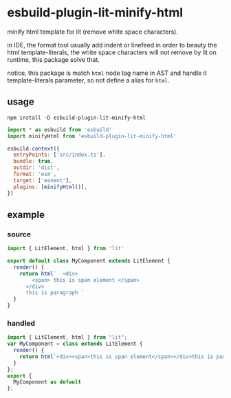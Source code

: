 # esbuild-plugin-lit-minify-html

minify html template for lit (remove white space characters).

in IDE, the format tool usually add indent or linefeed in order to beauty the html template-literals, the white space characters will not remove by lit on runtime, this package solve that.

notice, this package is match `html` node tag name in AST and handle it template-literals parameter, so not define a alias for `html`.

## usage

```
npm install -D esbuild-plugin-lit-minify-html
```

```javascript
import * as esbuild from 'esbuild'
import minifyHtml from 'esbuild-plugin-lit-minify-html'

esbuild.context({
  entryPoints: ['src/index.ts'],
  bundle: true,
  outdir: 'dist',
  format: 'esm',
  target: ['esnext'],
  plugins: [minifyHtml()],
})
```

## example

### source

```javascript
import { LitElement, html } from 'lit'

export default class MyComponent extends LitElement {
  render() {
    return html`  <div>
        <span> this is span element </span>
      </div>
      this is paragraph `
  }
}
```

### handled
```javascript
import { LitElement, html } from "lit";
var MyComponent = class extends LitElement {
  render() {
    return html`<div><span>this is span element</span></div>this is paragraph`;
  }
};
export {
  MyComponent as default
};
```
